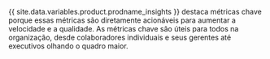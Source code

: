 {{ site.data.variables.product.prodname_insights }} destaca métricas chave porque essas métricas são diretamente acionáveis para aumentar a velocidade e a qualidade. As métricas chave são úteis para todos na organização, desde colaboradores individuais e seus gerentes até executivos olhando o quadro maior.
